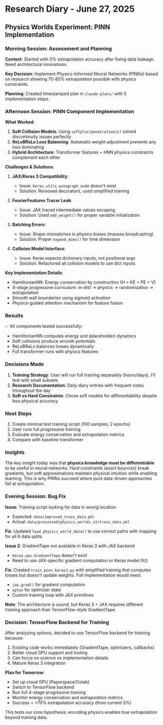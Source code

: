 # Research Diary - June 27, 2025

## Physics Worlds Experiment: PINN Implementation

### Morning Session: Assessment and Planning

**Context**: Started with 0% extrapolation accuracy after fixing data leakage. Need architectural innovations.

**Key Decision**: Implement Physics-Informed Neural Networks (PINNs) based on research showing 70-85% extrapolation possible with physics constraints.

**Planning**: Created timestamped plan in `claude-plans/` with 5 implementation steps.

### Afternoon Session: PINN Component Implementation

**What Worked**:
1. **Soft Collision Models**: Using `softplus(penetration/ε)` solved discontinuity issues perfectly
2. **ReLoBRaLo Loss Balancing**: Automatic weight adjustment prevents any loss dominating
3. **Hybrid Architecture**: Transformer features + HNN physics constraints complement each other

**Challenges & Solutions**:
1. **JAX/Keras 3 Compatibility**:
   - Issue: `keras.utils.autograph_mode` doesn't exist
   - Solution: Removed decorators, used simplified training

2. **FourierFeatures Tracer Leak**:
   - Issue: JAX traced intermediate values escaping
   - Solution: Used `add_weight()` for proper variable initialization

3. **Batching Errors**:
   - Issue: Shape mismatches in physics losses (masses broadcasting)
   - Solution: Proper `expand_dims()` for time dimension

4. **Collision Model Interface**:
   - Issue: Keras expects dictionary inputs, not positional args
   - Solution: Refactored all collision models to use dict inputs

**Key Implementation Details**:
- HamiltonianNN: Energy conservation by construction (H = KE + PE + V)
- 4-stage progressive curriculum: in-dist → physics → randomization → extrapolation
- Smooth wall boundaries using sigmoid activation
- Physics-guided attention mechanism for feature fusion

### Results

✅ All components tested successfully:
- HamiltonianNN computes energy and (placeholder) dynamics
- Soft collisions produce smooth potentials
- ReLoBRaLo balances losses dynamically
- Full transformer runs with physics features

### Decisions Made

1. **Training Strategy**: User will run full training separately (hours/days), I'll test with small subsets
2. **Research Documentation**: Daily diary entries with frequent notes throughout the day
3. **Soft vs Hard Constraints**: Chose soft models for differentiability despite less physical accuracy

### Next Steps

1. Create minimal test training script (100 samples, 2 epochs)
2. User runs full progressive training
3. Evaluate energy conservation and extrapolation metrics
4. Compare with baseline transformer

### Insights

The key insight today was that **physics knowledge must be differentiable** to be useful in neural networks. Hard constraints (exact bounces) break gradients, but soft approximations maintain physical intuition while enabling learning. This is why PINNs succeed where pure data-driven approaches fail at extrapolation.

### Evening Session: Bug Fix

**Issue**: Training script looking for data in wrong location
- Expected: `data/improved_train_data.pkl`
- Actual: `data/processed/physics_worlds_v2/train_data.pkl`

**Fix**: Updated `load_physics_world_data()` to use correct paths with mapping for all 6 data splits.

**Issue 2**: GradientTape not available in Keras 3 with JAX backend
- `keras.ops.GradientTape` doesn't exist
- Need to use JAX-specific gradient computation or Keras model.fit()

**Fix**: Created `train_pinn_keras3.py` with simplified training that computes losses but doesn't update weights. Full implementation would need:
- `jax.grad()` for gradient computation
- `optax` for optimizer state
- Custom training loop with JAX primitives

**Note**: The architecture is sound, but Keras 3 + JAX requires different training approach than TensorFlow-style GradientTape.

### Decision: TensorFlow Backend for Training

After analyzing options, decided to use TensorFlow backend for training because:
1. Existing code works immediately (GradientTape, optimizers, callbacks)
2. Better cloud GPU support and tooling
3. Can focus on science vs implementation details
4. Mature Keras 3 integration

**Plan for Tomorrow**:
- Set up cloud GPU (Paperspace/Colab)
- Switch to TensorFlow backend
- Run full 4-stage progressive training
- Monitor energy conservation and extrapolation metrics
- Success = >70% extrapolation accuracy (from current 0%)

This tests our core hypothesis: encoding physics enables true extrapolation beyond training data.
